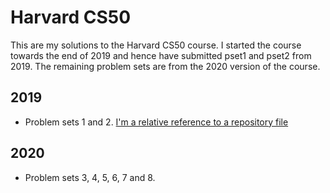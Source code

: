 # Harvard CS50
This are my solutions to the Harvard CS50 course. I started the course towards the end of 2019 and hence have submitted pset1 and pset2 from 2019. The remaining problem sets are from the 2020 version of the course.

## 2019
* Problem sets 1 and 2.
[I'm a relative reference to a repository file](HarvardCS50/pset1)

## 2020
* Problem sets 3, 4, 5, 6, 7 and 8.
